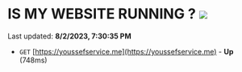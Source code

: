 # IS MY WEBSITE RUNNING ? [![](https://img.shields.io/static/v1?label=Sponsor&message=%E2%9D%A4&logo=GitHub&color=%23fe8e86)](https://github.com/sponsors/<username>)

Last updated: **8/2/2023, 7:30:35 PM**

- `GET` [https://youssefservice.me](https://youssefservice.me) - **Up** (748ms)
